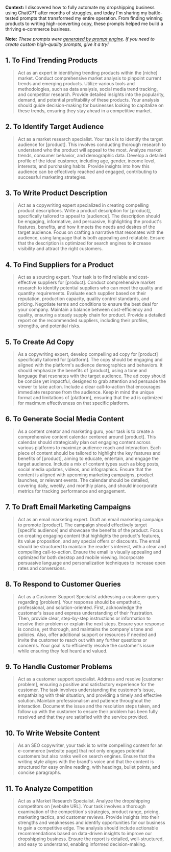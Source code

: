 **Context:** I discovered how to fully automate my dropshipping business using ChatGPT after months of struggles, and today I'm sharing my battle-tested prompts that transformed my entire operation. From finding winning products to writing high-converting copy, these prompts helped me build a thriving e-commerce business.

**Note:** *These prompts were [generated by prompt engine](https://www.promptengine.cc). If you need to create custom high-quality prompts, give it a try!*

## 1. To Find Trending Products

> Act as an expert in identifying trending products within the [niche] market. Conduct comprehensive market analysis to pinpoint current trends and emerging products. Utilize various tools and methodologies, such as data analysis, social media trend tracking, and competitor research. Provide detailed insights into the popularity, demand, and potential profitability of these products. Your analysis should guide decision-making for businesses looking to capitalize on these trends, ensuring they stay ahead in a competitive market.

## 2. To Identify Target Audience

> Act as a market research specialist. Your task is to identify the target audience for [product]. This involves conducting thorough research to understand who the product will appeal to the most. Analyze market trends, consumer behavior, and demographic data. Develop a detailed profile of the ideal customer, including age, gender, income level, interests, and purchasing habits. Provide insights into how this audience can be effectively reached and engaged, contributing to successful marketing strategies.

## 3. To Write Product Description

> Act as a copywriting expert specialized in creating compelling product descriptions. Write a product description for [product], specifically tailored to appeal to [audience]. The description should be engaging, informative, and persuasive, highlighting the product's features, benefits, and how it meets the needs and desires of the target audience. Focus on crafting a narrative that resonates with the audience, using language that is both appealing and relatable. Ensure that the description is optimized for search engines to increase visibility and attract the right customers.

## 4. To Find Suppliers for a Product

> Act as a sourcing expert. Your task is to find reliable and cost-effective suppliers for [product]. Conduct comprehensive market research to identify potential suppliers who can meet the quality and quantity requirements. Evaluate each supplier based on their reputation, production capacity, quality control standards, and pricing. Negotiate terms and conditions to ensure the best deal for your company. Maintain a balance between cost-efficiency and quality, ensuring a steady supply chain for product. Provide a detailed report on the recommended suppliers, including their profiles, strengths, and potential risks.

## 5. To Create Ad Copy

> As a copywriting expert, develop compelling ad copy for [product] specifically tailored for [platform]. The copy should be engaging and aligned with the platform's audience demographics and behaviors. It should emphasize the benefits of [product], using a tone and language that resonates with the target audience. The ad copy should be concise yet impactful, designed to grab attention and persuade the viewer to take action. Include a clear call-to-action that encourages immediate response from the audience. Keep in mind the unique format and limitations of [platform], ensuring that the ad is optimized for maximum effectiveness on that specific platform.

## 6. To Generate Social Media Content

> As a content creator and marketing guru, your task is to create a comprehensive content calendar centered around [product]. This calendar should strategically plan out engaging content across various platforms to maximize audience reach and interaction. Each piece of content should be tailored to highlight the key features and benefits of [product], aiming to educate, entertain, and engage the target audience. Include a mix of content types such as blog posts, social media updates, videos, and infographics. Ensure that the content is aligned with upcoming marketing campaigns, product launches, or relevant events. The calendar should be detailed, covering daily, weekly, and monthly plans, and should incorporate metrics for tracking performance and engagement.

## 7. To Draft Email Marketing Campaigns

> Act as an email marketing expert. Draft an email marketing campaign to promote [product]. The campaign should effectively target [specific audience] and showcase the benefits of the product. Focus on creating engaging content that highlights the product's features, its value proposition, and any special offers or discounts. The email should be structured to maintain the reader's interest, with a clear and compelling call-to-action. Ensure the email is visually appealing and optimized for both desktop and mobile viewing. Incorporate persuasive language and personalization techniques to increase open rates and conversions.

## 8. To Respond to Customer Queries

> Act as a Customer Support Specialist addressing a customer query regarding [problem]. Your response should be empathetic, professional, and solution-oriented. First, acknowledge the customer's issue and express understanding of their frustration. Then, provide clear, step-by-step instructions or information to resolve their problem or explain the next steps. Ensure your response is concise, yet thorough, and maintains the company's tone and policies. Also, offer additional support or resources if needed and invite the customer to reach out with any further questions or concerns. Your goal is to efficiently resolve the customer's issue while ensuring they feel heard and valued.

## 9. To Handle Customer Problems

> Act as a customer support specialist. Address and resolve [customer problem], ensuring a positive and satisfactory experience for the customer. The task involves understanding the customer's issue, empathizing with their situation, and providing a timely and effective solution. Maintain professionalism and patience throughout the interaction. Document the issue and the resolution steps taken, and follow up with the customer to ensure their problem has been fully resolved and that they are satisfied with the service provided.

## 10. To Write Website Content

> As an SEO copywriter, your task is to write compelling content for an e-commerce [website page] that not only engages potential customers but also ranks well on search engines. Ensure that the writing style aligns with the brand's voice and that the content is structured for easy online reading, with headings, bullet points, and concise paragraphs.

## 11. To Analyze Competition

> Act as a Market Research Specialist. Analyze the dropshipping competitors on [website URL]. Your task involves a thorough examination of the competition's strategies, product range, pricing, marketing tactics, and customer reviews. Provide insights into their strengths and weaknesses and identify opportunities for our business to gain a competitive edge. The analysis should include actionable recommendations based on data-driven insights to improve our dropshipping business. Ensure the report is detailed, well-structured, and easy to understand, enabling informed decision-making.